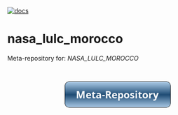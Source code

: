 <!-- badges: start --> 
[![docs](https://github.com/JGCRI/nasa_lulc_morocco/actions/workflows/docs.yaml/badge.svg)](https://github.com/JGCRI/nasa_lulc_morocco/actions/workflows/docs.yaml)
<!-- badges: end -->
# nasa_lulc_morocco

Meta-repository for: *NASA_LULC_MOROCCO*

<br>
<p align="center">
<a href = "metarepo.html"> <img src="https://github.com/JGCRI/jgcricolors/blob/main/vignettes/button_metarepo.PNG?raw=true" height="60"/> </a>
</p>